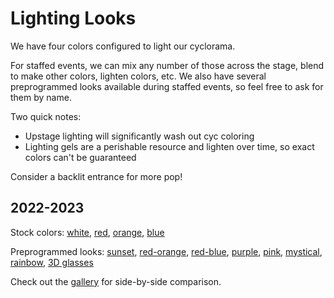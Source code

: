 <!-- title: Lighting Looks -->
<!-- categories: pages -->
<!-- tags: lighting -->
<!-- published: 2022-07-04T08:00:00-05:00 -->
<!-- updated: 2022-07-04T08:00:00-05:00 -->
<!-- summary: Our look book for staffed events. -->

# Lighting Looks

We have four colors configured to light our cyclorama.

For staffed events, we can mix any number of those across the stage, blend to make other colors, lighten colors, etc. We also have several preprogrammed looks available during staffed events, so feel free to ask for them by name.

Two quick notes:

* Upstage lighting will significantly wash out cyc coloring
* Lighting gels are a perishable resource and lighten over time, so exact colors can't be guaranteed

Consider a backlit entrance for more pop!

## 2022-2023

Stock colors: 
[white](https://www.flickr.com/photos/techmsg/52193344760/in/album-72177720300294302/),
[red](https://www.flickr.com/photos/techmsg/52191844422/in/album-72177720300294302/),
[orange](https://www.flickr.com/photos/techmsg/52193342495/in/album-72177720300294302/),
[blue](https://www.flickr.com/photos/techmsg/52191845712/in/album-72177720300294302/)

Preprogrammed looks: 
[sunset](https://www.flickr.com/photos/techmsg/52192869723/in/album-72177720300294302/),
[red-orange](https://www.flickr.com/photos/techmsg/52193114029/in/album-72177720300294302/),
[red-blue](https://www.flickr.com/photos/techmsg/52193343370/in/album-72177720300294302/),
[purple](https://www.flickr.com/photos/techmsg/52192855306/in/album-72177720300294302/),
[pink](https://www.flickr.com/photos/techmsg/52192868293/in/album-72177720300294302/),
[mystical](https://www.flickr.com/photos/techmsg/52192854431/in/album-72177720300294302/),
[rainbow](https://www.flickr.com/photos/techmsg/52191842227/in/album-72177720300294302/),
[3D glasses](https://www.flickr.com/photos/techmsg/52193341330/in/album-72177720300294302/)

Check out the [gallery](https://www.flickr.com/photos/techmsg/albums/72177720300294302/) for side-by-side comparison.

<!-- EOF -->
